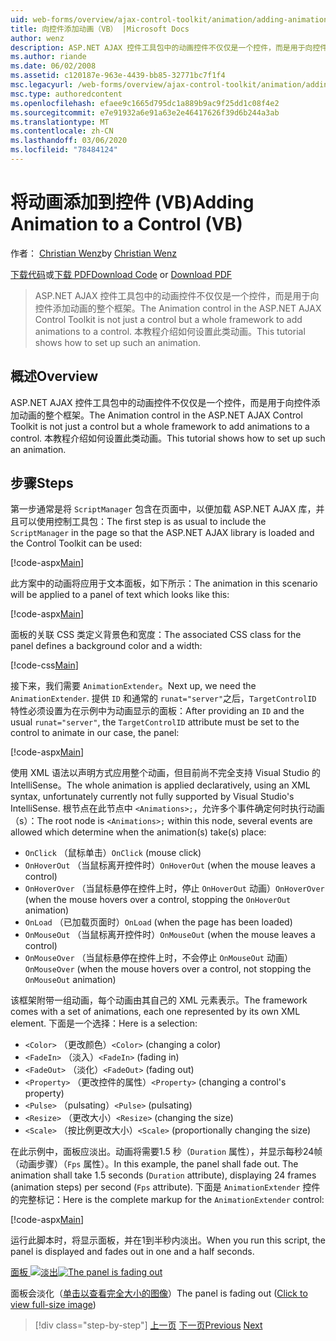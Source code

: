 ```yaml
---
uid: web-forms/overview/ajax-control-toolkit/animation/adding-animation-to-a-control-vb
title: 向控件添加动画（VB） |Microsoft Docs
author: wenz
description: ASP.NET AJAX 控件工具包中的动画控件不仅仅是一个控件，而是用于向控件添加动画的整个框架。 本教程演示如何 。
ms.author: riande
ms.date: 06/02/2008
ms.assetid: c120187e-963e-4439-bb85-32771bc7f1f4
msc.legacyurl: /web-forms/overview/ajax-control-toolkit/animation/adding-animation-to-a-control-vb
msc.type: authoredcontent
ms.openlocfilehash: efaee9c1665d795dc1a889b9ac9f25dd1c08f4e2
ms.sourcegitcommit: e7e91932a6e91a63e2e46417626f39d6b244a3ab
ms.translationtype: MT
ms.contentlocale: zh-CN
ms.lasthandoff: 03/06/2020
ms.locfileid: "78484124"
---
```

# <a name="adding-animation-to-a-control-vb"></a><span data-ttu-id="b83e8-104">将动画添加到控件 (VB)</span><span class="sxs-lookup"><span data-stu-id="b83e8-104">Adding Animation to a Control (VB)</span></span>

<span data-ttu-id="b83e8-105">作者： [Christian Wenz](https://github.com/wenz)</span><span class="sxs-lookup"><span data-stu-id="b83e8-105">by [Christian Wenz](https://github.com/wenz)</span></span>

<span data-ttu-id="b83e8-106">[下载代码](https://download.microsoft.com/download/f/9/a/f9a26acd-8df4-4484-8a18-199e4598f411/Animation1.vb.zip)或[下载 PDF](https://download.microsoft.com/download/6/7/1/6718d452-ff89-4d3f-a90e-c74ec2d636a3/animation1VB.pdf)</span><span class="sxs-lookup"><span data-stu-id="b83e8-106">[Download Code](https://download.microsoft.com/download/f/9/a/f9a26acd-8df4-4484-8a18-199e4598f411/Animation1.vb.zip) or [Download PDF](https://download.microsoft.com/download/6/7/1/6718d452-ff89-4d3f-a90e-c74ec2d636a3/animation1VB.pdf)</span></span>

> <span data-ttu-id="b83e8-107">ASP.NET AJAX 控件工具包中的动画控件不仅仅是一个控件，而是用于向控件添加动画的整个框架。</span><span class="sxs-lookup"><span data-stu-id="b83e8-107">The Animation control in the ASP.NET AJAX Control Toolkit is not just a control but a whole framework to add animations to a control.</span></span> <span data-ttu-id="b83e8-108">本教程介绍如何设置此类动画。</span><span class="sxs-lookup"><span data-stu-id="b83e8-108">This tutorial shows how to set up such an animation.</span></span>

## <a name="overview"></a><span data-ttu-id="b83e8-109">概述</span><span class="sxs-lookup"><span data-stu-id="b83e8-109">Overview</span></span>

<span data-ttu-id="b83e8-110">ASP.NET AJAX 控件工具包中的动画控件不仅仅是一个控件，而是用于向控件添加动画的整个框架。</span><span class="sxs-lookup"><span data-stu-id="b83e8-110">The Animation control in the ASP.NET AJAX Control Toolkit is not just a control but a whole framework to add animations to a control.</span></span> <span data-ttu-id="b83e8-111">本教程介绍如何设置此类动画。</span><span class="sxs-lookup"><span data-stu-id="b83e8-111">This tutorial shows how to set up such an animation.</span></span>

## <a name="steps"></a><span data-ttu-id="b83e8-112">步骤</span><span class="sxs-lookup"><span data-stu-id="b83e8-112">Steps</span></span>

<span data-ttu-id="b83e8-113">第一步通常是将 `ScriptManager` 包含在页面中，以便加载 ASP.NET AJAX 库，并且可以使用控制工具包：</span><span class="sxs-lookup"><span data-stu-id="b83e8-113">The first step is as usual to include the `ScriptManager` in the page so that the ASP.NET AJAX library is loaded and the Control Toolkit can be used:</span></span>

[!code-aspx[Main](adding-animation-to-a-control-vb/samples/sample1.aspx)]

<span data-ttu-id="b83e8-114">此方案中的动画将应用于文本面板，如下所示：</span><span class="sxs-lookup"><span data-stu-id="b83e8-114">The animation in this scenario will be applied to a panel of text which looks like this:</span></span>

[!code-aspx[Main](adding-animation-to-a-control-vb/samples/sample2.aspx)]

<span data-ttu-id="b83e8-115">面板的关联 CSS 类定义背景色和宽度：</span><span class="sxs-lookup"><span data-stu-id="b83e8-115">The associated CSS class for the panel defines a background color and a width:</span></span>

[!code-css[Main](adding-animation-to-a-control-vb/samples/sample3.css)]

<span data-ttu-id="b83e8-116">接下来，我们需要 `AnimationExtender`。</span><span class="sxs-lookup"><span data-stu-id="b83e8-116">Next up, we need the `AnimationExtender`.</span></span> <span data-ttu-id="b83e8-117">提供 `ID` 和通常的 `runat="server"`之后，`TargetControlID` 特性必须设置为在示例中为动画显示的面板：</span><span class="sxs-lookup"><span data-stu-id="b83e8-117">After providing an `ID` and the usual `runat="server"`, the `TargetControlID` attribute must be set to the control to animate in our case, the panel:</span></span>

[!code-aspx[Main](adding-animation-to-a-control-vb/samples/sample4.aspx)]

<span data-ttu-id="b83e8-118">使用 XML 语法以声明方式应用整个动画，但目前尚不完全支持 Visual Studio 的 IntelliSense。</span><span class="sxs-lookup"><span data-stu-id="b83e8-118">The whole animation is applied declaratively, using an XML syntax, unfortunately currently not fully supported by Visual Studio's IntelliSense.</span></span> <span data-ttu-id="b83e8-119">根节点在此节点中 `<Animations>;`，允许多个事件确定何时执行动画（s）：</span><span class="sxs-lookup"><span data-stu-id="b83e8-119">The root node is `<Animations>;` within this node, several events are allowed which determine when the animation(s) take(s) place:</span></span>

- <span data-ttu-id="b83e8-120">`OnClick` （鼠标单击）</span><span class="sxs-lookup"><span data-stu-id="b83e8-120">`OnClick` (mouse click)</span></span>
- <span data-ttu-id="b83e8-121">`OnHoverOut` （当鼠标离开控件时）</span><span class="sxs-lookup"><span data-stu-id="b83e8-121">`OnHoverOut` (when the mouse leaves a control)</span></span>
- <span data-ttu-id="b83e8-122">`OnHoverOver` （当鼠标悬停在控件上时，停止 `OnHoverOut` 动画）</span><span class="sxs-lookup"><span data-stu-id="b83e8-122">`OnHoverOver` (when the mouse hovers over a control, stopping the `OnHoverOut` animation)</span></span>
- <span data-ttu-id="b83e8-123">`OnLoad` （已加载页面时）</span><span class="sxs-lookup"><span data-stu-id="b83e8-123">`OnLoad` (when the page has been loaded)</span></span>
- <span data-ttu-id="b83e8-124">`OnMouseOut` （当鼠标离开控件时）</span><span class="sxs-lookup"><span data-stu-id="b83e8-124">`OnMouseOut` (when the mouse leaves a control)</span></span>
- <span data-ttu-id="b83e8-125">`OnMouseOver` （当鼠标悬停在控件上时，不会停止 `OnMouseOut` 动画）</span><span class="sxs-lookup"><span data-stu-id="b83e8-125">`OnMouseOver` (when the mouse hovers over a control, not stopping the `OnMouseOut` animation)</span></span>

<span data-ttu-id="b83e8-126">该框架附带一组动画，每个动画由其自己的 XML 元素表示。</span><span class="sxs-lookup"><span data-stu-id="b83e8-126">The framework comes with a set of animations, each one represented by its own XML element.</span></span> <span data-ttu-id="b83e8-127">下面是一个选择：</span><span class="sxs-lookup"><span data-stu-id="b83e8-127">Here is a selection:</span></span>

- <span data-ttu-id="b83e8-128">`<Color>` （更改颜色）</span><span class="sxs-lookup"><span data-stu-id="b83e8-128">`<Color>` (changing a color)</span></span>
- <span data-ttu-id="b83e8-129">`<FadeIn>` （淡入）</span><span class="sxs-lookup"><span data-stu-id="b83e8-129">`<FadeIn>` (fading in)</span></span>
- <span data-ttu-id="b83e8-130">`<FadeOut>` （淡化）</span><span class="sxs-lookup"><span data-stu-id="b83e8-130">`<FadeOut>` (fading out)</span></span>
- <span data-ttu-id="b83e8-131">`<Property>` （更改控件的属性）</span><span class="sxs-lookup"><span data-stu-id="b83e8-131">`<Property>` (changing a control's property)</span></span>
- <span data-ttu-id="b83e8-132">`<Pulse>` （pulsating）</span><span class="sxs-lookup"><span data-stu-id="b83e8-132">`<Pulse>` (pulsating)</span></span>
- <span data-ttu-id="b83e8-133">`<Resize>` （更改大小）</span><span class="sxs-lookup"><span data-stu-id="b83e8-133">`<Resize>` (changing the size)</span></span>
- <span data-ttu-id="b83e8-134">`<Scale>` （按比例更改大小）</span><span class="sxs-lookup"><span data-stu-id="b83e8-134">`<Scale>` (proportionally changing the size)</span></span>

<span data-ttu-id="b83e8-135">在此示例中，面板应淡出。动画将需要1.5 秒（`Duration` 属性），并显示每秒24帧（动画步骤）（`Fps` 属性）。</span><span class="sxs-lookup"><span data-stu-id="b83e8-135">In this example, the panel shall fade out. The animation shall take 1.5 seconds (`Duration` attribute), displaying 24 frames (animation steps) per second (`Fps` attribute).</span></span> <span data-ttu-id="b83e8-136">下面是 `AnimationExtender` 控件的完整标记：</span><span class="sxs-lookup"><span data-stu-id="b83e8-136">Here is the complete markup for the `AnimationExtender` control:</span></span>

[!code-aspx[Main](adding-animation-to-a-control-vb/samples/sample5.aspx)]

<span data-ttu-id="b83e8-137">运行此脚本时，将显示面板，并在1到半秒内淡出。</span><span class="sxs-lookup"><span data-stu-id="b83e8-137">When you run this script, the panel is displayed and fades out in one and a half seconds.</span></span>

<span data-ttu-id="b83e8-138">[面板 ![淡出](adding-animation-to-a-control-vb/_static/image2.png)](adding-animation-to-a-control-vb/_static/image1.png)</span><span class="sxs-lookup"><span data-stu-id="b83e8-138">[![The panel is fading out](adding-animation-to-a-control-vb/_static/image2.png)](adding-animation-to-a-control-vb/_static/image1.png)</span></span>

<span data-ttu-id="b83e8-139">面板会淡化（[单击以查看完全大小的图像](adding-animation-to-a-control-vb/_static/image3.png)）</span><span class="sxs-lookup"><span data-stu-id="b83e8-139">The panel is fading out ([Click to view full-size image](adding-animation-to-a-control-vb/_static/image3.png))</span></span>

> [!div class="step-by-step"]
> <span data-ttu-id="b83e8-140">[上一页](dynamically-controlling-updatepanel-animations-cs.md)
> [下一页](executing-several-animations-at-the-same-time-vb.md)</span><span class="sxs-lookup"><span data-stu-id="b83e8-140">[Previous](dynamically-controlling-updatepanel-animations-cs.md)
[Next](executing-several-animations-at-the-same-time-vb.md)</span></span>
